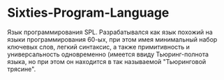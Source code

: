 # Sixties-Program-Language
Язык программирования SPL. Разрабатывался как язык похожий на языки программирования 60-ых, при этом имея минимальный набор ключевых слов, легкий синтаксис, а также примитивность и универсальность одновременно (имеется ввиду Тьюринг-полнота языка, но при этом он находится в так называемой "Тьюринговой трясине".

